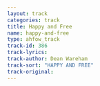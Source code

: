 ```yaml
---
layout: track
categories: track
title: Happy and Free
name: happy-and-free
type: ahfow_track
track-id: 386
track-lyrics: 
track-author: Dean Wareham
track-sort: "HAPPY AND FREE"
track-original: 
---
```

